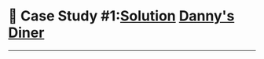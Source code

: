 # :ramen: Case Study #1:[Solution]() [Danny's Diner](https://8weeksqlchallenge.com/case-study-1/)

***

